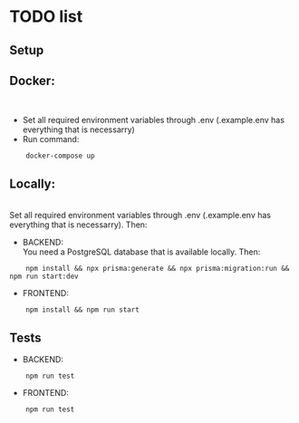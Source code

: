 # TODO list

## Setup

<h2>Docker:</h2><br/>

* Set all required environment variables through .env (.example.env has everything that is necessarry)<br/>
* Run command:<br/>
```
    docker-compose up
```

<h2>Locally:</h2><br/>
Set all required environment variables through .env (.example.env has everything that is necessarry). Then:<br/>

* BACKEND:<br/>
You need a PostgreSQL database that is available locally. Then:<br/>

```
    npm install && npx prisma:generate && npx prisma:migration:run && npm run start:dev
```
* FRONTEND:
```
    npm install && npm run start
```

## Tests
* BACKEND:
```
    npm run test
```

* FRONTEND:
```
    npm run test
```

        